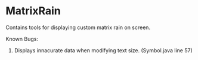 # MatrixRain
Contains tools for displaying custom matrix rain on screen.

Known Bugs:  
1. Displays innacurate data when modifying text size. (Symbol.java line 57)
